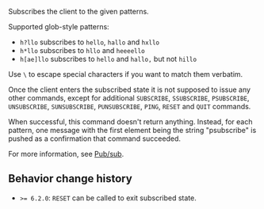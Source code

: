 Subscribes the client to the given patterns.

Supported glob-style patterns:

* `h?llo` subscribes to `hello`, `hallo` and `hxllo`
* `h*llo` subscribes to `hllo` and `heeeello`
* `h[ae]llo` subscribes to `hello` and `hallo,` but not `hillo`

Use `\` to escape special characters if you want to match them verbatim.

Once the client enters the subscribed state it is not supposed to issue any other commands, except for additional `SUBSCRIBE`, `SSUBSCRIBE`, `PSUBSCRIBE`, `UNSUBSCRIBE`, `SUNSUBSCRIBE`, `PUNSUBSCRIBE`, `PING`, `RESET` and `QUIT` commands.

When successful, this command doesn't return anything.
Instead, for each pattern, one message with the first element being the string "psubscribe" is pushed as a confirmation that command succeeded.

For more information, see [Pub/sub](/docs/manual/pubsub/).

## Behavior change history

*   `>= 6.2.0`: `RESET` can be called to exit subscribed state.
